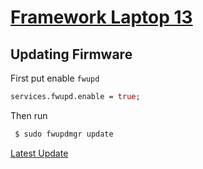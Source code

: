 # [Framework Laptop 13](https://frame.work/)

## Updating Firmware

First put enable `fwupd`

```nix
services.fwupd.enable = true;
```

Then run

```sh
 $ sudo fwupdmgr update
```

[Latest Update](https://fwupd.org/lvfs/devices/work.frame.Laptop.TGL.BIOS.firmware)
